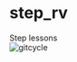# step_rv
Step lessons
<br/>
<img src="http://git-scm.com/figures/18333fig0201-tn.png" alt="gitcycle">
